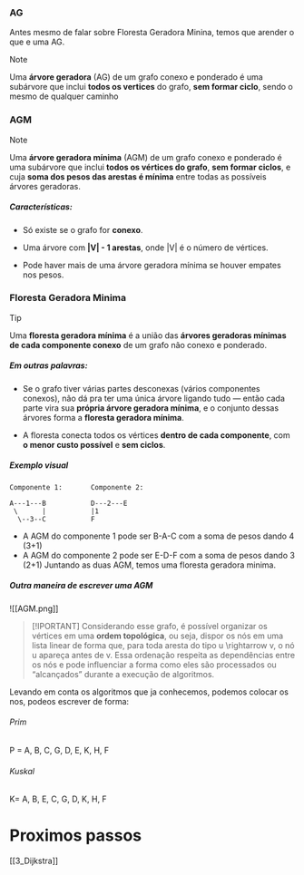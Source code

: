 ### AG

Antes mesmo de falar sobre Floresta Geradora Minina, temos que arender o que e uma AG.

> [!NOTE]
> Uma **árvore geradora** (AG) de um grafo conexo e ponderado é uma subárvore que inclui **todos os vertices** do grafo, **sem formar ciclo**, sendo o mesmo de qualquer caminho

### AGM

> [!NOTE]
> Uma **árvore geradora mínima** (AGM) de um grafo conexo e ponderado é uma subárvore que inclui **todos os vértices do grafo**, **sem formar ciclos**, e cuja **soma dos pesos das arestas é mínima** entre todas as possíveis árvores geradoras.
##### **Características:**

- Só existe se o grafo for **conexo**.
    
- Uma árvore com **|V| - 1 arestas**, onde |V| é o número de vértices.
    
- Pode haver mais de uma árvore geradora mínima se houver empates nos pesos.

### Floresta Geradora Minima

>[!TIP]
Uma **floresta geradora mínima** é a união das **árvores geradoras mínimas de cada componente conexo** de um grafo não conexo e ponderado.

##### **Em outras palavras:**

- Se o grafo tiver várias partes desconexas (vários componentes conexos), não dá pra ter uma única árvore ligando tudo — então cada parte vira sua **própria árvore geradora mínima**, e o conjunto dessas árvores forma a **floresta geradora mínima**.
    
- A floresta conecta todos os vértices **dentro de cada componente**, com **o menor custo possível** e **sem ciclos**.

##### Exemplo visual

```
Componente 1:       Componente 2:

A---1---B           D---2---E
 \      |           |1
  \--3--C           F
```

- A AGM do componente 1 pode ser B-A-C com a soma de pesos dando 4 (3+1)
- A AGM do componente 2 pode ser E-D-F com a soma de pesos dando 3 (2+1)
Juntando as duas AGM, temos uma floresta geradora minima.

##### Outra maneira de escrever uma AGM

![[AGM.png]]


>[!IPORTANT]
Considerando esse grafo, é possível organizar os vértices em uma **ordem topológica**, ou seja, dispor os nós em uma lista linear de forma que, para toda aresta do tipo u \rightarrow v, o nó u apareça antes de v. Essa ordenação respeita as dependências entre os nós e pode influenciar a forma como eles são processados ou “alcançados” durante a execução de algoritmos.


Levando em conta os algoritmos que ja conhecemos, podemos colocar os nos, podeos escrever de forma:

###### Prim
P = A, B, C, G, D, E, K, H, F
###### Kuskal
K= A, B, E, C, G, D, K, H, F


# Proximos passos
[[3_Dijkstra]]